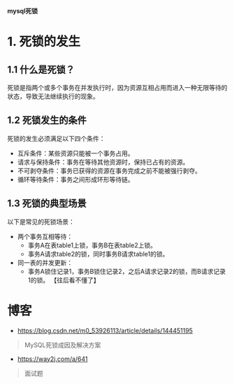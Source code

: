 **mysql死锁**
# 1. 死锁的发生
## 1.1 什么是死锁？
死锁是指两个或多个事务在并发执行时，因为资源互相占用而进入一种无限等待的状态，导致无法继续执行的现象。
## 1.2 死锁发生的条件
死锁的发生必须满足以下四个条件：

* 互斥条件：某些资源只能被一个事务占用。
* 请求与保持条件：事务在等待其他资源时，保持已占有的资源。
* 不可剥夺条件：事务已获得的资源在事务完成之前不能被强行剥夺。
* 循环等待条件：事务之间形成环形等待链。
## 1.3 死锁的典型场景
以下是常见的死锁场景：

* 两个事务互相等待：
  * 事务A在表table1上锁，事务B在表table2上锁。
  * 事务A请求table2的锁，同时事务B请求table1的锁。
* 同一表的并发更新：
  * 事务A锁住记录1，事务B锁住记录2，之后A请求记录2的锁，而B请求记录1的锁。
【往后看不懂了】
# 博客
* https://blog.csdn.net/m0_53926113/article/details/144451195
> MySQL死锁成因及解决方案
* https://way2j.com/a/641
> 面试题
